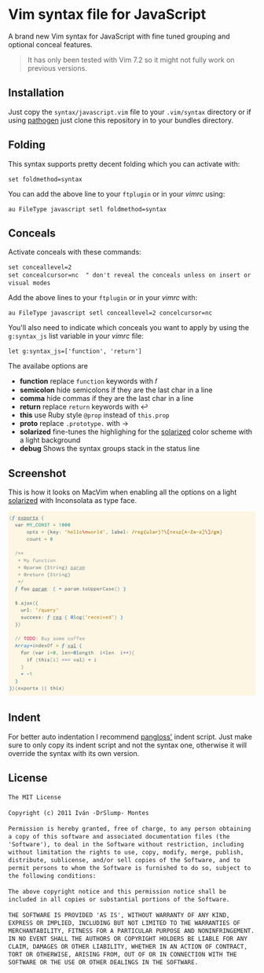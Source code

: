 # Vim syntax file for JavaScript

A brand new Vim syntax for JavaScript with fine tuned grouping and optional
conceal features.

> It has only been tested with Vim 7.2 so it might not fully work on 
  previous versions.


## Installation

Just copy the `syntax/javascript.vim` file to your `.vim/syntax` directory or
if using [pathogen](https://github.com/tpope/vim-pathogen) just clone this
repository in to your bundles directory.


## Folding

This syntax supports pretty decent folding which you can activate with:

    set foldmethod=syntax

You can add the above line to your `ftplugin` or in your _vimrc_ using:

    au FileType javascript setl foldmethod=syntax


## Conceals

Activate conceals with these commands:

    set conceallevel=2
    set concealcursor=nc  " don't reveal the conceals unless on insert or visual modes

Add the above lines to your `ftplugin` or in your _vimrc_ with:

    au FileType javascript setl conceallevel=2 concelcursor=nc

You'll also need to indicate which conceals you want to apply by using the 
`g:syntax_js` list variable in your _vimrc_ file:

    let g:syntax_js=['function', 'return']

The availabe options are

  - **function**   replace `function` keywords with 𝑓
  - **semicolon**  hide semicolons if they are the last char in a line
  - **comma**      hide commas if they are the last char in a line
  - **return**     replace `return` keywords with ↩
  - **this**       use Ruby style `@prop` instead of `this.prop`
  - **proto**      replace `.prototype.` with →
  - **solarized**  fine-tunes the highlighing for the [solarized](https://github.com/altercation/vim-colors-solarized) 
                   color scheme with a light background
  - **debug**      Shows the syntax groups stack in the status line


## Screenshot

This is how it looks on MacVim when enabling all the options on a light [solarized](https://github.com/altercation/vim-colors-solarized) 
with Inconsolata as type face.

![Screenshot](http://github.com/drslump/vim-syntax-js/raw/master/screenshot.png)


## Indent

For better auto indentation I recommend [pangloss'](https://github.com/pangloss/vim-javascript) indent script.
Just make sure to only copy its indent script and not the syntax one, otherwise it will override the syntax with 
its own version.


## License

    The MIT License

    Copyright (c) 2011 Iván -DrSlump- Montes

    Permission is hereby granted, free of charge, to any person obtaining
    a copy of this software and associated documentation files (the
    'Software'), to deal in the Software without restriction, including
    without limitation the rights to use, copy, modify, merge, publish,
    distribute, sublicense, and/or sell copies of the Software, and to
    permit persons to whom the Software is furnished to do so, subject to
    the following conditions:

    The above copyright notice and this permission notice shall be
    included in all copies or substantial portions of the Software.

    THE SOFTWARE IS PROVIDED 'AS IS', WITHOUT WARRANTY OF ANY KIND,
    EXPRESS OR IMPLIED, INCLUDING BUT NOT LIMITED TO THE WARRANTIES OF
    MERCHANTABILITY, FITNESS FOR A PARTICULAR PURPOSE AND NONINFRINGEMENT.
    IN NO EVENT SHALL THE AUTHORS OR COPYRIGHT HOLDERS BE LIABLE FOR ANY
    CLAIM, DAMAGES OR OTHER LIABILITY, WHETHER IN AN ACTION OF CONTRACT,
    TORT OR OTHERWISE, ARISING FROM, OUT OF OR IN CONNECTION WITH THE
    SOFTWARE OR THE USE OR OTHER DEALINGS IN THE SOFTWARE.
